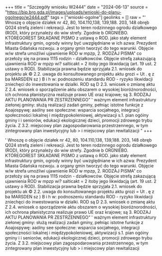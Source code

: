 +++
title = "Szczegóły wniosku W2444"
date = "2024-06-13"
source = "https://bip.brg.gda.pl/images/uploads/wnioski-do-planu-ogolnego/w2444.pdf"
tags = ["wnioski-ogolne"]
geolinks = []
raw = "' Wnoszę o objęcie działek nr 42, 80, 104.110,138, 139,188. 203, 148 obręb Q024 strefą zieleni i rekreacji. Jest to teren rodzinnego ogrodu działkowego (ROD), który przynależy do wiw strefy. Zgodnie b ORGNIEBO. KTÓREGOREST SKŁADANE PISMO z ustawą o ROD. jako stały element infrastruktury gmin, ogrody winny być uwzględniane w ich azwa: Prezydent Miasta Gdańska rozwoju. a organy gmin tworzyć do tego warunki. Objęcie w/w strefa umożliwi ujawnienie ROD w mpzp, 2. RODZAJ PISMA” co przełoży się na prawa 1115 rodzin - działkowców. Objęcie strefą zakazującą ujawnienia ROD w mpzp wi? salticakt = 2 itoby jego likwidacją (art. 19 ust. 2 ustawy o ROD). Stabilizacja prawna będzie sprzyjała 2.1. wniosek do projektu ak © 2.2. uwaga do konsultowanego projektu aktu grozi  = Ut . ę z ba  MARSDEN sz ) B i h w: podnoszeniu standardu ROD - ryzyko likwidacji zniechęci do inwestowania w dzialki. ROD są D 2.3. wniosek o zmianę aktu Z 2.4. wniosek o sporządzenie aktu obszarem o wysokiej bioróżnorodności, ich ochrona płanistyczna realizuje prawo UE oraz krajowe; są 3. RODZAJ AKTU PLANOWANIA PR ZESTRZENNEGO” ' ważnym element infrastruktury ziełonej gminy: służą realizacji zadań gminy, pełniąc istotne funkcje z Aoajospywę: aaólny see społeczne: wsparcia socjałnego, integracji społeczności lokalnej i międzypokoleniowej, aktywizacji s.1. pian ogóiny gminy i i seniorów, edukacji ekologicznej dzieci, promocji zdrowego trybu życia. Z 3.2. miejscowy plan zagospodarowania przestrzennego, w tym zintegrowany plan inwestycyjny lub > i miejscowy plan rewitalizacji "
+++

' Wnoszę o objęcie działek nr 42, 80, 104.110,138, 139,188. 203, 148 obręb Q024 strefą zieleni i
rekreacji. Jest to teren rodzinnego ogrodu działkowego (ROD), który przynależy do wiw strefy. Zgodnie
b ORGNIEBO. KTÓREGOREST SKŁADANE PISMO z ustawą o ROD. jako stały element infrastruktury gmin, ogrody winny być uwzględniane w ich
azwa: Prezydent Miasta Gdańska rozwoju. a organy gmin tworzyć do tego warunki. Objęcie w/w strefa umożliwi ujawnienie ROD w mpzp,
2. RODZAJ PISMA” co przełoży się na prawa 1115 rodzin - działkowców. Objęcie strefą zakazującą ujawnienia ROD w mpzp
wi? salticakt = 2 itoby jego likwidacją (art. 19 ust. 2 ustawy o ROD). Stabilizacja prawna będzie sprzyjała
2.1. wniosek do projektu ak © 2.2. uwaga do konsultowanego projektu aktu grozi  = Ut . ę
z ba  MARSDEN sz ) B i h w: podnoszeniu standardu ROD - ryzyko likwidacji zniechęci do inwestowania w dzialki. ROD są
D 2.3. wniosek o zmianę aktu Z 2.4. wniosek o sporządzenie aktu obszarem o wysokiej bioróżnorodności, ich ochrona płanistyczna realizuje prawo UE oraz krajowe; są
3. RODZAJ AKTU PLANOWANIA PR ZESTRZENNEGO” ' ważnym element infrastruktury ziełonej gminy: służą realizacji zadań gminy, pełniąc istotne funkcje
z Aoajospywę: aaólny see społeczne: wsparcia socjałnego, integracji społeczności lokalnej i międzypokoleniowej, aktywizacji
s.1. pian ogóiny gminy i i seniorów, edukacji ekologicznej dzieci, promocji zdrowego trybu życia.
Z 3.2. miejscowy plan zagospodarowania przestrzennego, w tym zintegrowany plan inwestycyjny lub > i
miejscowy plan rewitalizacji 


